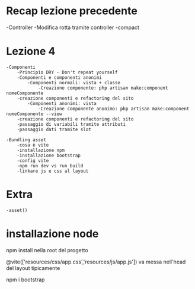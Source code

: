# Recap lezione precedente

   -Controller
   -Modifica rotta tramite controller
   -compact

# Lezione 4

    -Componenti
        -Principio DRY - Don't repeat yourself
        -Componenti e componenti anonimi
            -Componenti normali: vista + classe 
                -Creazione componente: php artisan make:component nomeComponente 
        -creazione componenti e refactoring del sito
            -Componenti anonimi: vista 
                -Creazione componente anonimo: php artisan make:component nomeComponente --view
        -creazione componenti e refactoring del sito
        -passaggio di variabili tramite attributi
        -passaggio dati tramite slot
    
    -Bundling asset
        -cosa è vite
        -installazione npm
        -installazione bootstrap
        -config vite
        -npm run dev vs run build
        -linkare js e css al layout

    

# Extra

    
    -asset()


# installazione node

npm install   nella root del progetto

@vite(['resources/css/app.css','resources/js/app.js'])  va messa nell'head del layout tipicamente

npm i bootstrap






